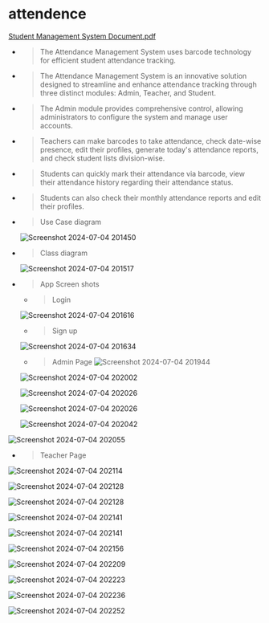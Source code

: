 # attendence

[Student Management System Document.pdf](https://github.com/user-attachments/files/16099425/Student.Management.System.Document.pdf)

- > The Attendance Management System uses barcode technology for efficient student attendance tracking.
 - > The Attendance Management System is an innovative solution designed to streamline and enhance attendance tracking through three distinct modules: Admin, Teacher, and Student.
 - > The Admin module provides comprehensive control, allowing administrators to configure the system and manage user accounts.
 - > Teachers can make barcodes to take attendance, check date-wise presence, edit their profiles, generate today's attendance reports, and check student lists division-wise. 
 - > Students can quickly mark their attendance via barcode, view their attendance history regarding their attendance status. 
 - > Students can also check their monthly attendance reports and edit their profiles.

 - > Use Case diagram
   

   ![Screenshot 2024-07-04 201450](https://github.com/Nirmal-Bhuva/Student_att_mgt/assets/91771820/4201b586-625c-418a-adf3-a05e7bef543e)


 - > Class diagram
   
   ![Screenshot 2024-07-04 201517](https://github.com/Nirmal-Bhuva/Student_att_mgt/assets/91771820/1460a507-4a0e-4bca-9cd6-485f9950c83d)


- > App Screen shots
  

  - > Login
    
  ![Screenshot 2024-07-04 201616](https://github.com/Nirmal-Bhuva/Student_att_mgt/assets/91771820/5a31c859-61e1-491f-84ac-d00641ce3c6c)

  - > Sign up
    
  ![Screenshot 2024-07-04 201634](https://github.com/Nirmal-Bhuva/Student_att_mgt/assets/91771820/8d8f712c-ad80-4ee6-b4e0-ee9bb9d0fe17)

  - > Admin Page
  ![Screenshot 2024-07-04 201944](https://github.com/Nirmal-Bhuva/Student_att_mgt/assets/91771820/6f7b58d8-6711-4a75-b817-0d2f748cb244)


  ![Screenshot 2024-07-04 202002](https://github.com/Nirmal-Bhuva/Student_att_mgt/assets/91771820/5d130a4c-013b-43b3-afee-f706b2a37093)
  

  ![Screenshot 2024-07-04 202026](https://github.com/Nirmal-Bhuva/Student_att_mgt/assets/91771820/57c3ef22-57df-4f3d-a1dd-99c142f1ab6d)
  

  ![Screenshot 2024-07-04 202026](https://github.com/Nirmal-Bhuva/Student_att_mgt/assets/91771820/b4eb56bf-319d-4f69-8743-0e84d960f51c)
  
 
  ![Screenshot 2024-07-04 202042](https://github.com/Nirmal-Bhuva/Student_att_mgt/assets/91771820/83038da4-a1cb-44fa-8176-07120e0fb321)

  
![Screenshot 2024-07-04 202055](https://github.com/Nirmal-Bhuva/Student_att_mgt/assets/91771820/862603a7-87b5-479c-b6f3-6c2bc8ce5281)



  - >  Teacher Page

![Screenshot 2024-07-04 202114](https://github.com/Nirmal-Bhuva/Student_att_mgt/assets/91771820/4f9a3726-5b33-4c99-8ddc-1614b47fbcd4)


![Screenshot 2024-07-04 202128](https://github.com/Nirmal-Bhuva/Student_att_mgt/assets/91771820/7051b2db-df5f-43cb-8641-3c0de970d1d2)


![Screenshot 2024-07-04 202128](https://github.com/Nirmal-Bhuva/Student_att_mgt/assets/91771820/0d068d62-9c49-4bc3-b0da-ee2bf4ed91a0)


![Screenshot 2024-07-04 202141](https://github.com/Nirmal-Bhuva/Student_att_mgt/assets/91771820/1536cbaf-5dfe-452e-9129-4a5fb36078cf)


![Screenshot 2024-07-04 202141](https://github.com/Nirmal-Bhuva/Student_att_mgt/assets/91771820/237c20ea-c607-4d41-8b94-0b9124655ede)

![Screenshot 2024-07-04 202156](https://github.com/Nirmal-Bhuva/Student_att_mgt/assets/91771820/0c2980a6-cc12-4c13-aa8a-f9101927dce3)


![Screenshot 2024-07-04 202209](https://github.com/Nirmal-Bhuva/Student_att_mgt/assets/91771820/3e415c57-ec6d-4ee7-b6db-cdbde81f227a)

![Screenshot 2024-07-04 202223](https://github.com/Nirmal-Bhuva/Student_att_mgt/assets/91771820/9e22a990-322b-47a3-bedb-6e509ee424ae)


![Screenshot 2024-07-04 202236](https://github.com/Nirmal-Bhuva/Student_att_mgt/assets/91771820/40dc825b-c9b5-4840-ac33-0f428a8518e5)

   
![Screenshot 2024-07-04 202252](https://github.com/Nirmal-Bhuva/Student_att_mgt/assets/91771820/94aaf209-99f7-4ad8-b8f5-9015cb8cf14c)

